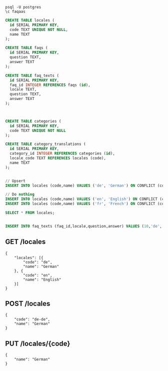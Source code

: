 
```
psql -U postgres
\c faqaas
```

```sql
CREATE TABLE locales (
  id SERIAL PRIMARY KEY,
  code TEXT UNIQUE NOT NULL,
  name TEXT
);

CREATE TABLE faqs (
  id SERIAL PRIMARY KEY,
  question TEXT,
  answer TEXT
);

CREATE TABLE faq_texts (
  id SERIAL PRIMARY KEY,
  faq_id INTEGER REFERENCES faqs (id),
  locale TEXT,
  question TEXT,
  answer TEXT
);



CREATE TABLE categories (
  id SERIAL PRIMARY KEY,
  code TEXT UNIQUE NOT NULL
);

CREATE TABLE category_translations (
  id SERIAL PRIMARY KEY,
  category_id INTEGER REFERENCES categories (id),
  locale_code TEXT REFERENCES locales (code),
  name TEXT
);


// Upsert
INSERT INTO locales (code,name) VALUES ('de', 'German') ON CONFLICT (code) DO UPDATE SET name = EXCLUDED.name;

// Do nothing
INSERT INTO locales (code,name) VALUES ('en', 'English') ON CONFLICT (code) DO NOTHING;
INSERT INTO locales (code,name) VALUES ('fr', 'French') ON CONFLICT (code) DO NOTHING;

SELECT * FROM locales;


INSERT INTO faq_texts (faq_id,locale,question,answer) VALUES (10,'de', 'Wer hat an der Uhr gedreht?', 'Paulchen Panter');

```

## GET /locales
	{
		"locales": [{
			"code": "de",
			"name": "German"
		}, {
			"code": "en",
			"name": "English"
		}]
	}

## POST /locales
	{
		"code": "de-de",
		"name": "German"
	}

## PUT /locales/{code}
	{
		"name": "German"
	}
